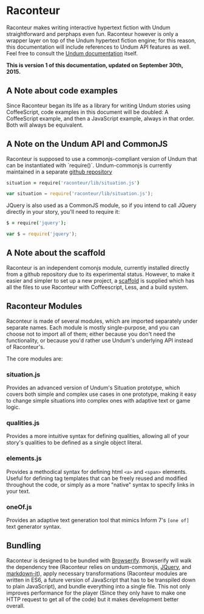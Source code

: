 # Raconteur

Raconteur makes writing interactive hypertext fiction with Undum straightforward and perphaps even fun. Raconteur however is only a wrapper layer on top of the Undum hypertext fiction engine; for this reason, this documentation will include references to Undum API features as well. Feel free to consult the [Undum documentation](https://idmillington.github.io/undum/doc/index.html) itself.

**This is version 1 of this documentation, updated on September 30th, 2015.**

## A Note about code examples

Since Raconteur began its life as a library for writing Undum stories using CoffeeScript, code examples in this document will be doubled: A CoffeeScript example, and then a JavaScript example, always in that order. Both will always be equivalent.

## A Note on the Undum API and CommonJS

Raconteur is supposed to use a commonjs-compliant version of Undum that can be instantiated with `require()´. Undum-commonjs is currently maintained in a separate [github repository](https://github.com/sequitur/undum)

```coffeescript
situation = require('raconteur/lib/situation.js')
```

```javascript
var situation = require('raconteur/lib/situation.js');
```

JQuery is also used as a CommonJS module, so if you intend to call JQuery directly in your story, you'll need to require it:

```coffeescript
$ = require('jquery');
```
```javascript
var $ = require('jquery');
```

## A Note about the scaffold

Raconteur is an independent comonjs module, currently installed directly from a github repository due to its experimental status. However, to make it easier and simpler to set up a new project, a [scaffold] is supplied which has all the files to use Raconteur with Coffeescript, Less, and a build system.

## Raconteur Modules

Raconteur is made of several modules, which are imported separately under separate names. Each module is mostly single-purpose, and you can choose not to import all of them; either because you don't need the functionality, or because you'd rather use Undum's underlying API instead of Raconteur's.

The core modules are:

### situation.js

Provides an advanced version of Undum's Situation prototype, which covers both simple and complex use cases in one prototype, making it easy to change simple situations into complex ones with adaptive text or game logic.

### qualities.js

Provides a more intuitive syntax for defining qualities, allowing all of your story's qualities to be defined as a single object literal.

### elements.js

Provides a methodical syntax for defining html `<a>` and `<span>` elements. Useful for defining tag templates that can be freely reused and modified throughout the code, or simply as a more "native" syntax to specify links in your text.

### oneOf.js

Provides an adaptive text generation tool that mimics Inform 7's `[one of]` text generator syntax.

## Bundling

Raconteur is designed to be bundled with [Browserify]. Browserify will walk the dependency tree (Raconteur relies on undum-commonjs, [JQuery], and [markdown-it]), apply necessary transformations (Raconteur modules are written in ES6, a future version of JavaScript that has to be transpiled down to plain JavaScript), and bundle everything into a single file. This not only improves performance for the player (Since they only have to make one HTTP request to get all of the code) but it makes development  better overall.

[Node.js]: https://nodejs.org/
[Browserify]: http://browserify.org/
[markdown-it]: https://markdown-it.github.io/
[JQuery]: http://jquery.com/
[scaffold]: https://github.com/sequitur/raconteur-scaffold